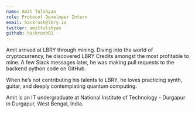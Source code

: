 ```yaml
---
name: Amit Tulshyan
role: Protocol Developer Intern
email: hackrush@lbry.io
twitter: amittulshyan
github: hackrush01
---
```


Amit arrived at LBRY through mining. Diving into the world of cryptocurrency, he discovered LBRY Credits amongst the most profitable to mine. A few Slack messages later, he was making pull requests to the backend python code on GitHub.

When he’s not contributing his talents to LBRY, he loves practicing synth, guitar, and deeply contemplating quantum computing. 

Amit is an IT undergraduate at National Institute of Technology - Durgapur in Durgapur, West Bengal, India.
